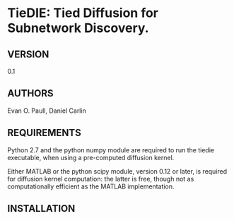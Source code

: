 TieDIE: Tied Diffusion for Subnetwork Discovery. 
========

VERSION 
--------

0.1
	
AUTHORS
--------

Evan O. Paull, Daniel Carlin


REQUIREMENTS
--------

Python 2.7 and the python numpy module are required to run the tiedie 
executable, when using a pre-computed diffusion kernel. 

Either MATLAB or the python scipy module, version 0.12 or later, is 
required for diffusion kernel computation: the latter is free, though
not as computationally efficient as the MATLAB implementation.

INSTALLATION
-------
	
 
